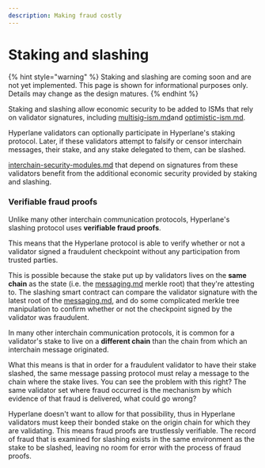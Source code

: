 ```yaml
---
description: Making fraud costly
---
```


# Staking and slashing

{% hint style="warning" %}
Staking and slashing are coming soon and are not yet implemented. This page is shown for informational purposes only. Details may change as the design matures.
{% endhint %}

Staking and slashing allow economic security to be added to ISMs that rely on validator signatures, including [multisig-ism.md](sovereign-consensus/multisig-ism.md "mention")and [optimistic-ism.md](sovereign-consensus/optimistic-ism.md "mention").

Hyperlane validators can optionally participate in Hyperlane's staking protocol. Later, if these validators attempt to falsify or censor interchain messages, their stake, and any stake delegated to them, can be slashed.

[interchain-security-modules.md](sovereign-consensus/interchain-security-modules.md "mention") that depend on signatures from these validators benefit from the additional economic security provided by staking and slashing.

### Verifiable fraud proofs

Unlike many other interchain communication protocols, Hyperlane's slashing protocol uses **verifiable fraud proofs**.

This means that the Hyperlane protocol is able to verify whether or not a validator signed a fraudulent checkpoint without any participation from trusted parties.

This is possible because the stake put up by validators lives on the **same chain** as the state (i.e. the [messaging.md](messaging.md "mention") merkle root) that they're attesting to. The slashing smart contract can compare the validator signature with the latest root of the [messaging.md](messaging.md "mention"), and do some complicated merkle tree manipulation to confirm whether or not the checkpoint signed by the validator was fraudulent.

In many other interchain communication protocols, it is common for a validator's stake to live on a **different chain** than the chain from which an interchain message originated.

What this means is that in order for a fraudulent validator to have their stake slashed, the same message passing protocol must relay a message to the chain where the stake lives. You can see the problem with this right? The same validator set where fraud occurred is the mechanism by which evidence of that fraud is delivered, what could go wrong?

Hyperlane doesn't want to allow for that possibility, thus in Hyperlane validators must keep their bonded stake on the origin chain for which they are validating. This means fraud proofs are trustlessly verifiable. The record of fraud that is examined for slashing exists in the same environment as the stake to be slashed, leaving no room for error with the process of fraud proofs.&#x20;

